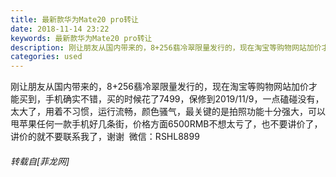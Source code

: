```yaml
---
title: 最新款华为Mate20 pro转让
date: 2018-11-14 23:22
keywords: 最新款华为Mate20 pro转让
description: 刚让朋友从国内带来的，8+256翡冷翠限量发行的，现在淘宝等购物网站加价才能买到，手机确实不错，买的时候花了7499，保修到2019/11/9，一点磕碰没有，太大了，用着不习惯，运行流畅，颜色骚气，最关键的是拍照功能十分强大，可以甩苹果任何一款手机好几条街，价格方面6500RMB不想太亏了，也不要讲价了，讲价的就不要联系我了，谢谢  微信：RSHL8899
categories: used
---
```

<td class="t_f" id="postmessage_2279134">

刚让朋友从国内带来的，8+256翡冷翠限量发行的，现在淘宝等购物网站加价才能买到，手机确实不错，买的时候花了7499，保修到2019/11/9，一点磕碰没有，太大了，用着不习惯，运行流畅，颜色骚气，最关键的是拍照功能十分强大，可以甩苹果任何一款手机好几条街，价格方面6500RMB不想太亏了，也不要讲价了，讲价的就不要联系我了，谢谢  微信：RSHL8899</td>
###### 转载自[菲龙网]